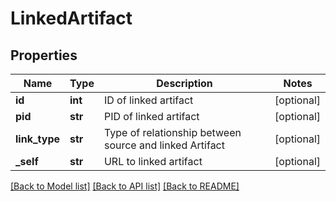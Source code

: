 # LinkedArtifact

## Properties
Name | Type | Description | Notes
------------ | ------------- | ------------- | -------------
**id** | **int** | ID of linked artifact | [optional] 
**pid** | **str** | PID of linked artifact | [optional] 
**link_type** | **str** | Type of relationship between source and linked Artifact  | [optional] 
**_self** | **str** | URL to linked artifact | [optional] 

[[Back to Model list]](../README.md#documentation-for-models) [[Back to API list]](../README.md#documentation-for-api-endpoints) [[Back to README]](../README.md)


